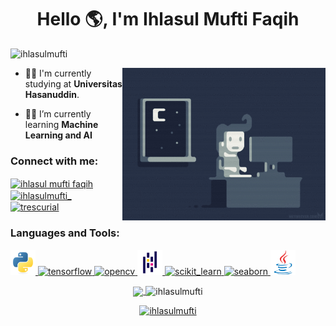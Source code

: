 <h1 align="center">Hello 🌎, I'm Ihlasul Mufti Faqih</h1>
<p align="left"> <img src="https://komarev.com/ghpvc/?username=ihlasulmufti&label=Profile%20views&color=0e75b6&style=flat" alt="ihlasulmufti" /> </p>

<img align="right" width="325px" src="https://raw.githubusercontent.com/IhlasulMufti/assets/main/-%20Find%20%26%20Share%20on%20GIPHY.gif">

- 👨‍💻 I'm currently studying at **Universitas Hasanuddin**.

- 🐱‍👓 I’m currently learning **Machine Learning and AI**

<h3 align="left">Connect with me:</h3>
<p align="left">
<a href="https://linkedin.com/in/ihlasul-mufti-faqih" target="blank"><img align="center" src="https://raw.githubusercontent.com/rahuldkjain/github-profile-readme-generator/master/src/images/icons/Social/linked-in-alt.svg" alt="ihlasul mufti faqih" height="30" width="40" /></a>
<a href="https://instagram.com/ihlasulmufti_" target="blank"><img align="center" src="https://raw.githubusercontent.com/rahuldkjain/github-profile-readme-generator/master/src/images/icons/Social/instagram.svg" alt="ihlasulmufti_" height="30" width="40" /></a>
<a href="https://discord.gg/540766439335002112" target="blank"><img align="center" src="https://raw.githubusercontent.com/rahuldkjain/github-profile-readme-generator/master/src/images/icons/Social/discord.svg" alt="trescurial" height="30" width="40" /></a>
</p>

<h3 align="left">Languages and Tools:</h3>
<p align="left"> 
  <a href="https://www.python.org" target="_blank" rel="noreferrer"> <img src="https://raw.githubusercontent.com/devicons/devicon/master/icons/python/python-original.svg" alt="python" width="40" height="40"/> </a> 
  <a href="https://www.tensorflow.org" target="_blank" rel="noreferrer"> <img src="https://www.vectorlogo.zone/logos/tensorflow/tensorflow-icon.svg" alt="tensorflow" width="40" height="40"/> </a>
  <a href="https://opencv.org/" target="_blank" rel="noreferrer"> <img src="https://www.vectorlogo.zone/logos/opencv/opencv-icon.svg" alt="opencv" width="40" height="40"/> </a> 
  <a href="https://pandas.pydata.org/" target="_blank" rel="noreferrer"> <img src="https://raw.githubusercontent.com/devicons/devicon/2ae2a900d2f041da66e950e4d48052658d850630/icons/pandas/pandas-original.svg" alt="pandas" width="40" height="40"/> </a> 
  <a href="https://scikit-learn.org/" target="_blank" rel="noreferrer"> <img src="https://upload.wikimedia.org/wikipedia/commons/0/05/Scikit_learn_logo_small.svg" alt="scikit_learn" width="40" height="40"/> </a> 
  <a href="https://seaborn.pydata.org/" target="_blank" rel="noreferrer"> <img src="https://seaborn.pydata.org/_images/logo-mark-lightbg.svg" alt="seaborn" width="40" height="40"/> </a>
  <a href="https://www.java.com" target="_blank" rel="noreferrer"> <img src="https://raw.githubusercontent.com/devicons/devicon/master/icons/java/java-original.svg" alt="java" width="40" height="40"/> </a> 
</p>

<p align="center">
  <a href="https://github.com/anuraghazra/github-readme-stats">
    <img height=150 align="center" 
      src="https://github-readme-stats.vercel.app/api?username=IhlasulMufti&show=reviews,prs_merged_percentage&show_icon=true&hide=prs&card_width=50px&custom_title=My+Github+Stats&include_all_commits=true" />
  </a>
  <a><img height=150 align="center" src="https://github-readme-streak-stats.herokuapp.com/?user=ihlasulmufti" alt="ihlasulmufti" /></a>
 </p>

<p align="center">
  <a href="https://github.com/ryo-ma/github-profile-trophy"><img height=84 src="https://github-profile-trophy.vercel.app/?username=ihlasulmufti&row=1" alt="ihlasulmufti" /></a>
</p>
